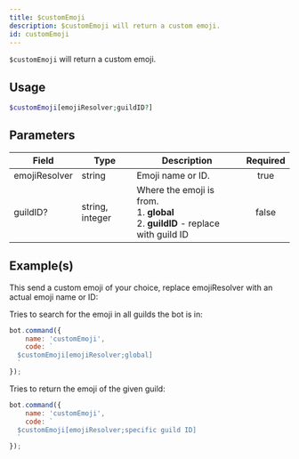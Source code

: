 ```yaml
---
title: $customEmoji
description: $customEmoji will return a custom emoji.
id: customEmoji
---
```


`$customEmoji` will return a custom emoji.

## Usage

```php
$customEmoji[emojiResolver;guildID?]
```

## Parameters

| Field         | Type            | Description                                                                                 | Required |
| ------------- | --------------- | ------------------------------------------------------------------------------------------- | :------: |
| emojiResolver | string          | Emoji name or ID.                                                                           |   true   |
| guildID?      | string, integer | Where the emoji is from. <br /> 1. **global** <br /> 2. **guildID** - replace with guild ID |  false   |

## Example(s)

This send a custom emoji of your choice, replace emojiResolver with an actual emoji name or ID:

Tries to search for the emoji in all guilds the bot is in:
```javascript
bot.command({
    name: 'customEmoji',
    code: `
  $customEmoji[emojiResolver;global]
  `
});
```

Tries to return the emoji of the given guild:
```javascript
bot.command({
    name: 'customEmoji',
    code: `
  $customEmoji[emojiResolver;specific guild ID]
  `
});
```